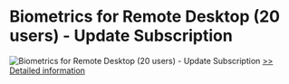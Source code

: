 # Biometrics for Remote Desktop (20 users) - Update Subscription
![Biometrics for Remote Desktop (20 users) - Update Subscription](https://mycommerce.akamaized.net/api/pimages/P300765886/BIG/300765886.GIF)
[>> Detailed information](https://secure.shareit.com/shareit/product.html?productid=300765886&affiliateid=200057808)